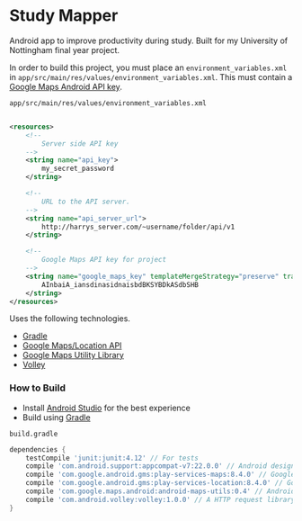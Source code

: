 # Study Mapper

Android app to improve productivity during study.
Built for my University of Nottingham final year project.

In order to build this project, you must place an `environment_variables.xml` in `app/src/main/res/values/environment_variables.xml`.
This must contain a [Google Maps Android API key](https://developers.google.com/maps/signup).

`app/src/main/res/values/environment_variables.xml`

```xml

<resources>
    <!--
        Server side API key
    -->
    <string name="api_key">
        my_secret_password
    </string>

    <!--
        URL to the API server.
    -->
    <string name="api_server_url">
        http://harrys_server.com/~username/folder/api/v1
    </string>

    <!--
        Google Maps API key for project
    -->
    <string name="google_maps_key" templateMergeStrategy="preserve" translatable="false">
        AInbaiA_iansdinasidnaisbdBKSYBDkASdbSHB
    </string>
</resources>


```

Uses the following technologies.

- [Gradle](http://gradle.org/)
- [Google Maps/Location API](https://developers.google.com/maps/documentation/android-api/start)
- [Google Maps Utility Library](https://github.com/googlemaps/android-maps-utils)
- [Volley](https://developer.android.com/training/volley/index.html)


### How to Build

- Install [Android Studio](https://developer.android.com/sdk/index.html) for the best experience
- Build using [Gradle](http://gradle.org/)


`build.gradle`

```groovy
dependencies {
    testCompile 'junit:junit:4.12' // For tests
    compile 'com.android.support:appcompat-v7:22.0.0' // Android design
    compile 'com.google.android.gms:play-services-maps:8.4.0' // Google Maps API
    compile 'com.google.android.gms:play-services-location:8.4.0' // Google Location API
    compile 'com.google.maps.android:android-maps-utils:0.4' // Android Google maps Utility library
    compile 'com.android.volley:volley:1.0.0' // A HTTP request library so we can interact with our API
}
```

